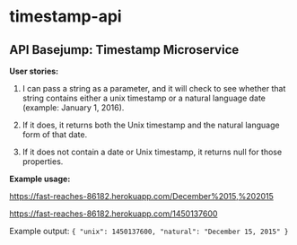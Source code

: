 # timestamp-api

## API Basejump: Timestamp Microservice

**User stories:**

1) I can pass a string as a parameter, and it will check to see whether that string contains either a unix timestamp or a natural language date (example: January 1, 2016).

2) If it does, it returns both the Unix timestamp and the natural language form of that date.

3) If it does not contain a date or Unix timestamp, it returns null for those properties.


**Example usage:**

https://fast-reaches-86182.herokuapp.com/December%2015,%202015

https://fast-reaches-86182.herokuapp.com/1450137600

Example output:
`{ "unix": 1450137600, "natural": "December 15, 2015" }`
